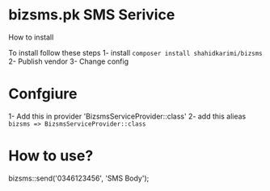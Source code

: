 # bizsms.pk SMS Serivice

How to install

To install follow these steps
1- install `composer install shahidkarimi/bizsms`
2- Publish vendor
3- Change config


# Confgiure

1- Add this in provider 'BizsmsServiceProvider::class'
2- add this alieas ``bizsms => BizsmsServiceProvider::class``

# How to use?

bizsms::send('0346123456', 'SMS Body');

